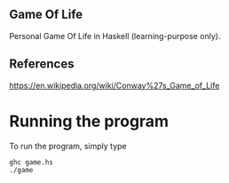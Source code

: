 ## Game Of Life
Personal Game Of Life in Haskell (learning-purpose only).

## References
https://en.wikipedia.org/wiki/Conway%27s_Game_of_Life

# Running the program
To run the program, simply type
```
ghc game.hs
./game
```
